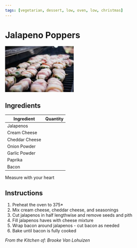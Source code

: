 ```yaml
---
tags: [vegetarian, dessert, low, oven, low, christmas]
---
```


# Jalapeno Poppers

![Recipe Image](../../public/assets/jalapeno_poppers.jpg)

## Ingredients

| Ingredient | Quantity |
|------------|----------|
| Jalapenos |  |
| Cream Cheese | |
| Cheddar Cheese | 
| Onion Powder  | 
| Garlic Powder | 
| Paprika | 
| Bacon | 

Measure with your heart

## Instructions

1. Preheat the oven to 375*<br>
2. Mix cream cheese, cheddar cheese, and seasonings <br>
3. Cut jalapenos in half lengthwise and remove seeds and pith<br>
4. Fill jalapenos haves with cheese mixture<br>
5. Wrap bacon around jalapenos - cut bacon as needed<br>
6. Bake until bacon is fully cooked<br>


*From the Kitchen of: Brooke Van Lohuizen*



